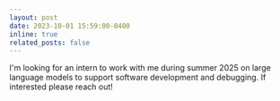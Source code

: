 ```yaml
---
layout: post
date: 2023-10-01 15:59:00-0400
inline: true
related_posts: false
---
```


I'm looking for an intern to work with me during summer 2025 on large language models to support software development and debugging. If interested please reach out!
